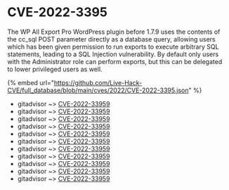 # CVE-2022-3395

The WP All Export Pro WordPress plugin before 1.7.9 uses the contents of the cc_sql POST parameter directly as a database query, allowing users which has been given permission to run exports to execute arbitrary SQL statements, leading to a SQL Injection vulnerability. By default only users with the Administrator role can perform exports, but this can be delegated to lower privileged users as well.

{% embed url="https://github.com/Live-Hack-CVE/full_database/blob/main/cves/2022/CVE-2022-3395.json" %}


* gitadvisor ~> [CVE-2022-33959](https://www.alice-snow.ru/2022/database/cve-2022-3395/cve-2022-33959-gitadvisor)
* gitadvisor ~> [CVE-2022-33959](https://www.alice-snow.ru/2022/database/cve-2022-3395/cve-2022-33959-gitadvisor)
* gitadvisor ~> [CVE-2022-33959](https://www.alice-snow.ru/2022/database/cve-2022-3395/cve-2022-33959-gitadvisor)
* gitadvisor ~> [CVE-2022-33959](https://www.alice-snow.ru/2022/database/cve-2022-3395/cve-2022-33959-gitadvisor)
* gitadvisor ~> [CVE-2022-33959](https://www.alice-snow.ru/2022/database/cve-2022-3395/cve-2022-33959-gitadvisor)
* gitadvisor ~> [CVE-2022-33959](https://www.alice-snow.ru/2022/database/cve-2022-3395/cve-2022-33959-gitadvisor)
* gitadvisor ~> [CVE-2022-33959](https://www.alice-snow.ru/2022/database/cve-2022-3395/cve-2022-33959-gitadvisor)
* gitadvisor ~> [CVE-2022-33959](https://www.alice-snow.ru/2022/database/cve-2022-3395/cve-2022-33959-gitadvisor)
* gitadvisor ~> [CVE-2022-33959](https://www.alice-snow.ru/2022/database/cve-2022-3395/cve-2022-33959-gitadvisor)
* gitadvisor ~> [CVE-2022-33959](https://www.alice-snow.ru/2022/database/cve-2022-3395/cve-2022-33959-gitadvisor)
* gitadvisor ~> [CVE-2022-33959](https://www.alice-snow.ru/2022/database/cve-2022-3395/cve-2022-33959-gitadvisor)